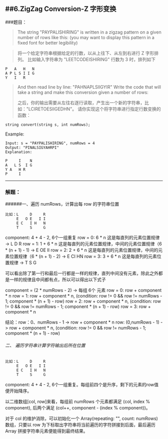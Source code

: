 ##6.ZigZag Conversion-Z 字形变换
-------
###题目：
> The string "PAYPALISHIRING" is written in a zigzag pattern on a given number of rows like this: (you may want to display this pattern in a fixed font for better legibility)

> 将一个给定字符串根据给定的行数，以从上往下、从左到右进行 Z 字形排列。
>比如输入字符串为 "LEETCODEISHIRING" 行数为 3 时，排列如下
```
P   A   H   N
A P L S I I G
Y   I   R
```
>And then read line by line: "PAHNAPLSIIGYIR"
>Write the code that will take a string and make this conversion given a number of rows:
>
>之后，你的输出需要从左往右逐行读取，产生出一个新的字符串，比如："LCIRETOESIIGEDHN"。
>请你实现这个将字符串进行指定行数变换的函数：
```
string convert(string s, int numRows);
```

Example:
```
Input: s = "PAYPALISHIRING", numRows = 4
Output: "PINALSIGYAHRPI"
Explanation:

P     I    N
A   L S  I G
Y A   H R
P     I
```

-------

### 解题：
######一、遍历 numRows，计算出每 row 的字符串位置
```
比如：L     D     R
     E   O E   I I
     E C   I H   N
     T     S     G
```

component: 4 + 4 - 2, 6个一组重复
row = 0: 6 * n 这是每直列的元素位置规律 -> L  D  R
row = 1: 1 + 6 * n 这是每直列的元素位置规律，中间的元素位置规律（6 * (n + 1) - 1) -> E  OE II
row = 2: 2 + 6 * n 这是每直列的元素位置规律，中间的元素位置规律（6 * (n + 1) - 2) -> E CI HN
row = 3: 3 + 6 * n 这是每直列的元素位置规律 -> T S G
     
可以看出除了第一行和最后一行都是一样的规律，直列中间没有元素，除此之外都是一样的规律且中间都有点，所以可以得出以下式子

component = (2 * numRows - 2) -> 每组 6个 元素
row = 0: row + component * n
row = 1: row + component * n, (condition: row != 0 && row != numRows - 1; component * (n + 1) - row)
row = 2: row + component * n, (condition: row != 0 && row != numRows - 1; component * (n + 1) - row)
row = 3: row + component * n
     
结论：row：0、numRows - 1 -> row + component * n
row: (0,numRows - 1) -> row + component * n, (condition: row != 0 && row != numRows - 1; component * (n + 1) - row)

###### 二、 遍历字符串计算字符输出后所在位置
```
比如：L     D     R
     E   O E   I I
     E C   I H   N
     T     S     G
```
component: 4 + 4 - 2, 6个一组重复。每组前四个是升序，剩下的元素的row值便开始降序。

以二维数组[col, row]来看，每组前 numRows 个元素都满足 (col, index % component), 后两个满足 (col++, component - (index % component))。

对于 col 的维护消除，可以初始化一个 Array(repeating: "", count: numRows) 数组，只要以 row 为下标取出字符串将当前遍历的字符拼接到后面，最后遍历 Array 拼接字符串元素便能得到最终结果。

       
